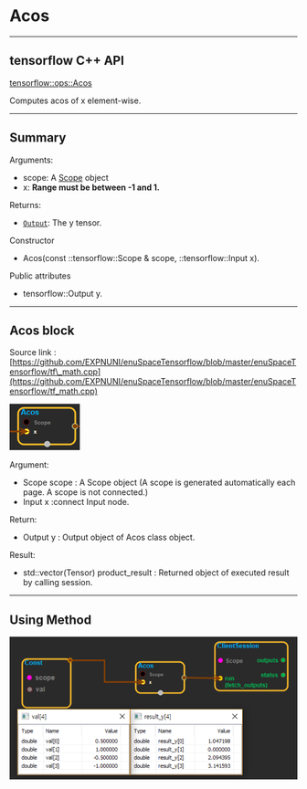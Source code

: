 # Acos

---

## tensorflow C++ API

[tensorflow::ops::Acos](https://www.tensorflow.org/api_docs/cc/class/tensorflow/ops/acos)

Computes acos of x element-wise.

---

## Summary

Arguments:

* scope: A [Scope](https://www.tensorflow.org/api_docs/cc/class/tensorflow/scope.html#classtensorflow_1_1_scope) object
* x: **Range must be between -1 and 1.**

Returns:

* [`Output`](https://www.tensorflow.org/api_docs/cc/class/tensorflow/output.html#classtensorflow_1_1_output): The y tensor.

Constructor

* Acos\(const ::tensorflow::Scope & scope, ::tensorflow::Input x\).

Public attributes

* tensorflow::Output y.

---

## Acos block

Source link : [https://github.com/EXPNUNI/enuSpaceTensorflow/blob/master/enuSpaceTensorflow/tf\_math.cpp](https://github.com/EXPNUNI/enuSpaceTensorflow/blob/master/enuSpaceTensorflow/tf_math.cpp)

![](/assets/math_Acos_Symbol.png)

Argument:

* Scope scope : A Scope object \(A scope is generated automatically each page. A scope is not connected.\)
* Input x :connect  Input node.

Return:

* Output y : Output object of Acos class object.

Result:

* std::vector\(Tensor\) product\_result : Returned object of executed result by calling session.

---

## Using Method

![](/assets/math_Acos_Method.png)

